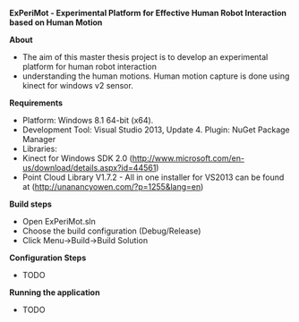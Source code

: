 **ExPeriMot - Experimental Platform for Effective Human Robot Interaction based on Human Motion**

**About**

* The aim of this master thesis project is to develop an experimental platform for human robot interaction
* understanding the human motions. Human motion capture is done using kinect for windows v2 sensor.

**Requirements** 

* Platform: Windows 8.1 64-bit (x64).
* Development Tool: Visual Studio 2013, Update 4. Plugin: NuGet Package Manager
* Libraries:
* Kinect for Windows SDK 2.0 (http://www.microsoft.com/en-us/download/details.aspx?id=44561)
* Point Cloud Library V1.7.2 - All in one installer for VS2013 can be found at (http://unanancyowen.com/?p=1255&lang=en)

**Build steps**

* Open ExPeriMot.sln
* Choose the build configuration (Debug/Release)
* Click Menu->Build->Build Solution

**Configuration Steps**

* TODO


**Running the application**

* TODO

